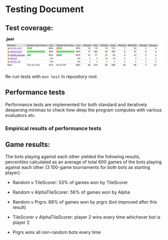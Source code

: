 <!--

    Mitä on testattu, miten tämä tehtiin
    Minkälaisilla syötteillä testaus tehtiin (vertailupainotteisissa töissä tärkeää)
    Miten testit voidaan toistaa ZEK
    Ohjelman toiminnan empiirisen testauksen tulosten esittäminen graafisessa muodossa.
    Testaus on ideaalitapauksessa suoritettava ohjelma. Tällöin testi on helposti toistettavissa, mikä helpottaa toteutuksen tekoa jo varhaisessa vaiheessa. Javalla tehdyissä töissä on erittäin suositeltavaa käyttää testaukseen JUnitia. ZEK

-->

# Testing Document

## Test coverage:
<img src="https://github.com/korolainenriikka/Jani/blob/master/documentation/images/testcoverage_week6.png"/>

Re-run tests with `mvn test` in repository root.

## Performance tests

Performance tests are implemented for both standard and iteratively deepening minimax to check how deep the program computes with various evaluators etc.


### Empirical results of performance tests
<!-- 
tänne joku grafiikka mitähelee
-->

## Game results:

The bots playing against each other yielded the following results, percentiles calculated as an average of total 600 games of the bots playing against each other (3 100-game tournaments for both bots as starting player):

* Random v TileScorer: 53% of games won by TileScorer

* Random v AlphaTileScorer: 56% of games won by Alpha

* Random v Prgrs: 88% of games won by prgrs (bot improved after this result)

* TileScorer v AlphaTileScorer: player 2 wins every time whichever bot is player 2

* Prgrs wins all non-random bots every time



